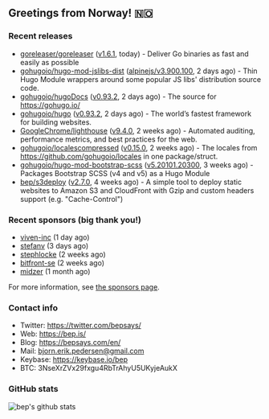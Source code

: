 ## Greetings from Norway! 🇳🇴

### Recent releases
- [goreleaser/goreleaser](https://github.com/goreleaser/goreleaser) ([v1.6.1](https://github.com/goreleaser/goreleaser/releases/tag/v1.6.1), today) - Deliver Go binaries as fast and easily as possible
- [gohugoio/hugo-mod-jslibs-dist](https://github.com/gohugoio/hugo-mod-jslibs-dist) ([alpinejs/v3.900.100](https://github.com/gohugoio/hugo-mod-jslibs-dist/releases/tag/alpinejs%2Fv3.900.100), 2 days ago) - Thin Hugo Module wrappers around some popular JS libs&#39; distribution source code.
- [gohugoio/hugoDocs](https://github.com/gohugoio/hugoDocs) ([v0.93.2](https://github.com/gohugoio/hugoDocs/releases/tag/v0.93.2), 2 days ago) - The source for https://gohugo.io/
- [gohugoio/hugo](https://github.com/gohugoio/hugo) ([v0.93.2](https://github.com/gohugoio/hugo/releases/tag/v0.93.2), 2 days ago) - The world’s fastest framework for building websites.
- [GoogleChrome/lighthouse](https://github.com/GoogleChrome/lighthouse) ([v9.4.0](https://github.com/GoogleChrome/lighthouse/releases/tag/v9.4.0), 2 weeks ago) - Automated auditing, performance metrics, and best practices for the web.
- [gohugoio/localescompressed](https://github.com/gohugoio/localescompressed) ([v0.15.0](https://github.com/gohugoio/localescompressed/releases/tag/v0.15.0), 2 weeks ago) - The locales from https://github.com/gohugoio/locales in one package/struct.
- [gohugoio/hugo-mod-bootstrap-scss](https://github.com/gohugoio/hugo-mod-bootstrap-scss) ([v5.20101.20300](https://github.com/gohugoio/hugo-mod-bootstrap-scss/releases/tag/v5.20101.20300), 3 weeks ago) - Packages Bootstrap SCSS (v4 and v5) as a Hugo Module
- [bep/s3deploy](https://github.com/bep/s3deploy) ([v2.7.0](https://github.com/bep/s3deploy/releases/tag/v2.7.0), 4 weeks ago) - A simple tool to deploy static websites to Amazon S3 and CloudFront with Gzip and custom headers support (e.g. &#34;Cache-Control&#34;)


### Recent sponsors (big thank you!)

- [viven-inc](https://github.com/viven-inc) (1 day ago)
- [stefanv](https://github.com/stefanv) (3 days ago)
- [stephlocke](https://github.com/stephlocke) (2 weeks ago)
- [bitfront-se](https://github.com/bitfront-se) (2 weeks ago)
- [midzer](https://github.com/midzer) (1 month ago)

For more information, see [the sponsors page](https://github.com/sponsors/bep/).

### Contact info
- Twitter: https://twitter.com/bepsays/
- Web: https://bep.is/
- Blog: https://bepsays.com/en/
- Mail: bjorn.erik.pedersen@gmail.com
- Keybase: https://keybase.io/bep
- BTC: 3NseXrZVx29fxgu4RbTrAhyU5UKyjeAukX


### GitHub stats
![bep's github stats](https://github-readme-stats.vercel.app/api?username=bep&count_private=true&hide_title=true)

